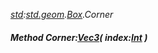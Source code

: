 _[std](../../modules/std/std-module.md):[std.geom](../../modules/std/std-geom.md).[Box<T>](../../modules/std/std-geom-box.md).Corner_
##### Method Corner:[Vec3](../../modules/std/std-geom-vec3.md)<T>( index:[Int](../../modules/wonkey/wonkey-types-int.md) )
